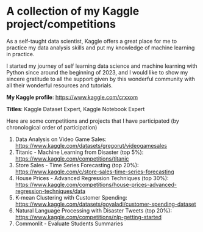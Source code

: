 # A collection of my Kaggle project/competitions

As a self-taught data scientist, Kaggle offers a great place for me to practice my data analysis skills and put my knowledge of machine learning in practice. 

I started my journey of self learning data science and machine learning with Python since around the beginning of 2023, and I would like to show my sincere gratitude to all the support given by this wonderful community with all their wonderful resources and tutorials.

**My Kaggle profile**: https://www.kaggle.com/crxxom

**Titles**: Kaggle Dataset Expert, Kaggle Notebook Expert


Here are some competitions and projects that I have participated (by chronological order of participation)

1. Data Analysis on Video Game Sales: https://www.kaggle.com/datasets/gregorut/videogamesales
2. Titanic - Machine Learning from Disaster (top 5%): https://www.kaggle.com/competitions/titanic
3. Store Sales - Time Series Forecasting (top 20%): https://www.kaggle.com/c/store-sales-time-series-forecasting
4. House Prices - Advanced Regression Techniques (top 30%): https://www.kaggle.com/competitions/house-prices-advanced-regression-techniques/data
5. K-mean Clustering with Customer Spending: https://www.kaggle.com/datasets/goyaladi/customer-spending-dataset
6. Natural Language Processing with Disaster Tweets (top 20%): https://www.kaggle.com/competitions/nlp-getting-started
7. Commonlit - Evaluate Students Summaries
